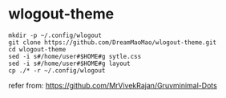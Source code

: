 # wlogout-theme

```
mkdir -p ~/.config/wlogout
git clone https://github.com/DreamMaoMao/wlogout-theme.git
cd wlogout-theme
sed -i s#/home/user#$HOME#g sytle.css
sed -i s#/home/user#$HOME#g layout
cp ./* -r ~/.config/wlogout
```

refer from:
https://github.com/MrVivekRajan/Gruvminimal-Dots
